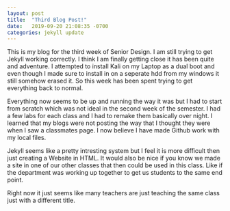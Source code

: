 ```yaml
---
layout: post
title:  "Third Blog Post!"
date:   2019-09-20 21:08:35 -0700
categories: jekyll update
---
```



This is my blog for the third week of Senior Design.  I am still trying to get Jekyll working correctly.  I think I am finally
getting close it has been quite and adventure.  I attempted to install Kali on my Laptop as a dual boot and even though I 
made sure to install in on a seperate hdd from my windows it still somehow erased it.  So this week has been spent trying to 
get everything back to normal.

Everything now seems to be up and running the way it was but I had to start from scratch which was not ideal in the second
week of the semester.  I had a few labs for each class and I had to remake them basically over night.  I learned that my blogs
were not posting the way that I thought they were when I saw a classmates page.  I now believe I have made Github work with 
my local files.

Jekyll seems like a pretty intresting system but I feel it is more difficult then just creating a Website in HTML.  It would
also be nice if you know we made a site in one of our other classes that then could be used in this class.  Like if the department
was working up together to get us students to the same end point.

Right now it just seems like many teachers are just teaching the same class just with a different title.  
